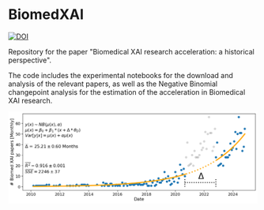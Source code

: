 # BiomedXAI

[![DOI](https://zenodo.org/badge/590451138.svg)](https://zenodo.org/badge/latestdoi/590451138)


Repository for the paper "Biomedical XAI research acceleration: a historical perspective".

The code includes the experimental notebooks for the download and analysis of the relevant papers, as well as the Negative Binomial changepoint analysis for the estimation of the acceleration in Biomedical XAI research.



![BiomedXAI acceleration](plots/timeskip_changepoint_NBinom.png?raw=true "Acceleration in the rate of publication in Biomedical XAI")